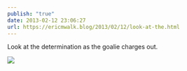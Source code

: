 ```yaml
---
publish: "true"
date: 2013-02-12 23:06:27
url: https://ericmwalk.blog/2013/02/12/look-at-the.html
---
```


Look at the determination as the goalie charges out.

![](https://ericmwalk.blog/uploads/2022/fc47d76cdc.jpg)